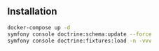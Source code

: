 Installation
------------

```bash
docker-compose up -d
symfony console doctrine:schema:update --force
symfony console doctrine:fixtures:load -n -vvv
```
